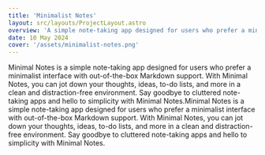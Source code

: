```yaml
---
title: 'Minimalist Notes'
layout: src/layouts/ProjectLayout.astro
overview: 'A simple note-taking app designed for users who prefer a minimalist interface with out-of-the-box Markdown support..'
date: 10 May 2024
cover: '/assets/minimalist-notes.png'
---
```


Minimal Notes is a simple note-taking app designed for users who prefer a minimalist interface with out-of-the-box Markdown support. With Minimal Notes, you can jot down your thoughts, ideas, to-do lists, and more in a clean and distraction-free environment. Say goodbye to cluttered note-taking apps and hello to simplicity with Minimal Notes.Minimal Notes is a simple note-taking app designed for users who prefer a minimalist interface with out-of-the-box Markdown support. With Minimal Notes, you can jot down your thoughts, ideas, to-do lists, and more in a clean and distraction-free environment. Say goodbye to cluttered note-taking apps and hello to simplicity with Minimal Notes.